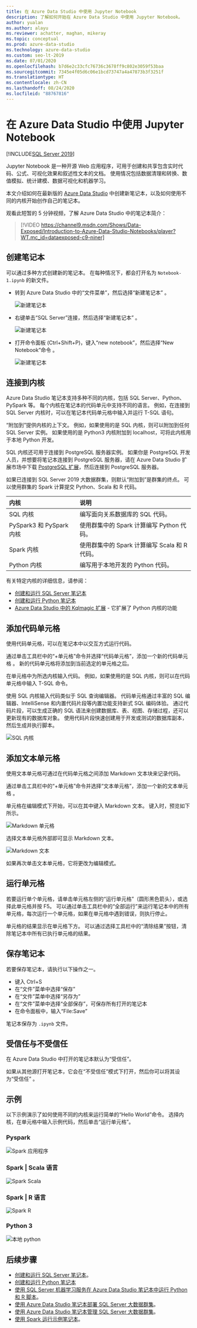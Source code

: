 ```yaml
---
title: 在 Azure Data Studio 中使用 Jupyter Notebook
description: 了解如何开始在 Azure Data Studio 中使用 Jupyter Notebook。
author: yualan
ms.author: alayu
ms.reviewer: achatter, maghan, mikeray
ms.topic: conceptual
ms.prod: azure-data-studio
ms.technology: azure-data-studio
ms.custom: seo-lt-2019
ms.date: 07/01/2020
ms.openlocfilehash: b7d6e2c33cfc76736c3678ff9c802e3059f53baa
ms.sourcegitcommit: 7345e4f05d6c06e1bcd73747a4a47873b3f3251f
ms.translationtype: HT
ms.contentlocale: zh-CN
ms.lasthandoff: 08/24/2020
ms.locfileid: "88767816"
---
```

# <a name="use-jupyter-notebooks-in-azure-data-studio"></a>在 Azure Data Studio 中使用 Jupyter Notebook

[!INCLUDE[SQL Server 2019](../includes/applies-to-version/sqlserver2019.md)]

Jupyter Notebook 是一种开源 Web 应用程序，可用于创建和共享包含实时代码、公式、可视化效果和叙述性文本的文档。 使用情况包括数据清理和转换、数值模拟、统计建模、数据可视化和机器学习。

本文介绍如何在最新版的 [Azure Data Studio](./download-azure-data-studio.md?view=sql-server-ver15) 中创建新笔记本，以及如何使用不同的内核开始创作自己的笔记本。

观看此短暂的 5 分钟视频，了解 Azure Data Studio 中的笔记本简介：

> [!VIDEO https://channel9.msdn.com/Shows/Data-Exposed/Introduction-to-Azure-Data-Studio-Notebooks/player?WT.mc_id=dataexposed-c9-niner]

## <a name="create-a-notebook"></a>创建笔记本

可以通过多种方式创建新的笔记本。 在每种情况下，都会打开名为 `Notebook-1.ipynb` 的新文件。

- 转到 Azure Data Studio 中的“文件菜单”，然后选择“新建笔记本” 。

  ![新建笔记本](media/notebooks-guidance/file-new-notebook.png)

- 右键单击“SQL Server”连接，然后选择“新建笔记本” 。

  ![新建笔记本](media/notebooks-guidance/server-new-notebook.png)

- 打开命令面板 (Ctrl+Shift+P)，键入“new notebook”，然后选择“New Notebook”命令 。

  ![新建笔记本](media/notebooks-guidance/command-palette-new-notebook.png)

## <a name="connect-to-a-kernel"></a>连接到内核

Azure Data Studio 笔记本支持多种不同的内核，包括 SQL Server、Python、PySpark 等。 每个内核在笔记本的代码单元中支持不同的语言。 例如，在连接到 SQL Server 内核时，可以在笔记本代码单元格中输入并运行 T-SQL 语句。

“附加到”提供内核的上下文。 例如，如果使用的是 SQL 内核，则可以附加到任何 SQL Server 实例。
如果使用的是 Python3 内核附加到 localhost，可将此内核用于本地 Python 开发。

SQL 内核还可用于连接到 PostgreSQL 服务器实例。 如果你是 PostgreSQL 开发人员，并想要将笔记本连接到 PostgreSQL 服务器，请在 Azure Data Studio 扩展市场中下载 [PostgreSQL 扩展](./postgres-extension.md)，然后连接到 PostgreSQL 服务器。

如果已连接到 SQL Server 2019 大数据群集，则默认“附加到”是群集的终点。 可以使用群集的 Spark 计算提交 Python、Scala 和 R 代码。

| 内核                      | 说明                                                  |
|:----------------------------|:-------------------------------------------------------------|
| SQL 内核                  | 编写面向关系数据库的 SQL 代码。         |
| PySpark3 和 PySpark 内核 | 使用群集中的 Spark 计算编写 Python 代码。      |
| Spark 内核                | 使用群集中的 Spark 计算编写 Scala 和 R 代码。 |
| Python 内核               | 编写用于本地开发的 Python 代码。                     |

有关特定内核的详细信息，请参阅：

- [创建和运行 SQL Server 笔记本](notebooks-tutorial-sql-kernel.md)
- [创建和运行 Python 笔记本](notebooks-tutorial-python-kernel.md)
- [Azure Data Studio 中的 Kqlmagic 扩展](notebooks-kqlmagic.md) - 它扩展了 Python 内核的功能

## <a name="add-a-code-cell"></a>添加代码单元格

使用代码单元格，可以在笔记本中以交互方式运行代码。

通过单击工具栏中的“+单元格”命令并选择“代码单元格”，添加一个新的代码单元格 。 新的代码单元格将添加到当前选定的单元格之后。

在单元格中为所选内核输入代码。 例如，如果使用的是 SQL 内核，则可以在代码单元格中输入 T-SQL 命令。

使用 SQL 内核输入代码类似于 SQL 查询编辑器。 代码单元格通过丰富的 SQL 编辑器、IntelliSense 和内置代码片段等内置功能支持新式 SQL 编码体验。 通过代码片段，可以生成正确的 SQL 语法来创建数据库、表、视图、存储过程，还可以更新现有的数据库对象。 使用代码片段快速创建用于开发或测试的数据库副本，然后生成并执行脚本。

![SQL 内核](media/notebooks-guidance/intellisense-code-cell.png)

## <a name="add-a-text-cell"></a>添加文本单元格

使用文本单元格可通过在代码单元格之间添加 Markdown 文本块来记录代码。

通过单击工具栏中的“+单元格”命令并选择“文本单元格”，添加一个新的文本单元格 。

单元格在编辑模式下开始，可以在其中键入 Markdown 文本。 键入时，预览如下所示。

![Markdown 单元格](media/notebooks-guidance/notebook-markdown-cell.png)

选择文本单元格外部即可显示 Markdown 文本。

![Markdown 文本](media/notebooks-guidance/notebook-markdown-preview.png)

如果再次单击文本单元格，它将更改为编辑模式。

## <a name="run-a-cell"></a>运行单元格

若要运行单个单元格，请单击单元格左侧的“运行单元格”（圆形黑色箭头），或选择此单元格并按 F5。 可以通过单击工具栏中的“全部运行”来运行笔记本中的所有单元格，每次运行一个单元格，如果在单元格中遇到错误，则执行停止。

单元格的结果显示在单元格下方。 可以通过选择工具栏中的“清除结果”按钮，清除笔记本中所有已执行单元格的结果。

## <a name="save-a-notebook"></a>保存笔记本

若要保存笔记本，请执行以下操作之一。

- 键入 Ctrl+S
- 在“文件”菜单中选择“保存” 
- 在“文件”菜单中选择“另存为” 
- 在“文件”菜单中选择“全部保存”，可保存所有打开的笔记本 
- 在命令面板中，输入“File:Save”

笔记本保存为 `.ipynb` 文件。

## <a name="trusted-and-non-trusted"></a>受信任与不受信任

在 Azure Data Studio 中打开的笔记本默认为“受信任”。

如果从其他源打开笔记本，它会在“不受信任”模式下打开，然后你可以将其设为“受信任” 。

## <a name="examples"></a>示例

以下示例演示了如何使用不同的内核来运行简单的“Hello World”命令。 选择内核，在单元格中输入示例代码，然后单击“运行单元格”。

### <a name="pyspark"></a>Pyspark

![Spark 应用程序](media/notebooks-guidance/pyspark.png)

### <a name="spark--scala-language"></a>Spark | Scala 语言

![Spark Scala](media/notebooks-guidance/spark-scala.png)

### <a name="spark--r-language"></a>Spark | R 语言

![Spark R](media/notebooks-guidance/spark-r.png)

### <a name="python-3"></a>Python 3

![本地 python](media/notebooks-guidance/local-python.png)

## <a name="next-steps"></a>后续步骤

- [创建和运行 SQL Server 笔记本](notebooks-tutorial-sql-kernel.md)。
- [创建和运行 Python 笔记本](notebooks-tutorial-python-kernel.md)
- [使用 SQL Server 机器学习服务在 Azure Data Studio 笔记本中运行 Python 和 R 脚本](../machine-learning/install/sql-machine-learning-azure-data-studio.md)。
- [使用 Azure Data Studio 笔记本部署 SQL Server 大数据群集](../big-data-cluster/notebooks-deploy.md)。
- [使用 Azure Data Studio 笔记本管理 SQL Server 大数据群集](../big-data-cluster/notebooks-manage-bdc.md)。
- [使用 Spark 运行示例笔记本](../big-data-cluster/notebooks-tutorial-spark.md)。